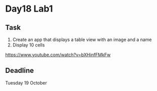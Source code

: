 # Day18 Lab1

## Task 
1. Create an app that displays a table view with an image and a name
2. Display 10 cells

https://www.youtube.com/watch?v=bXHinfFMkFw

## Deadline
Tuesday 19 October
